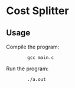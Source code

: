 # Cost Splitter

## Usage
Compile the program:
        
            gcc main.c
Run the program:
        
            ./a.out
